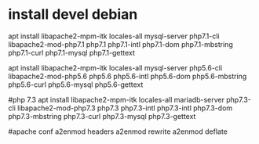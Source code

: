 # install devel debian

apt install libapache2-mpm-itk locales-all mysql-server php7.1-cli libapache2-mod-php7.1 php7.1 php7.1-intl php7.1-dom php7.1-mbstring php7.1-curl php7.1-mysql php7.1-gettext

apt install libapache2-mpm-itk locales-all mysql-server php5.6-cli libapache2-mod-php5.6 php5.6 php5.6-intl php5.6-dom php5.6-mbstring php5.6-curl php5.6-mysql php5.6-gettext

#php 7.3 
apt install libapache2-mpm-itk locales-all mariadb-server php7.3-cli libapache2-mod-php7.3 php7.3 php7.3-intl php7.3-intl php7.3-dom php7.3-mbstring php7.3-curl php7.3-mysql php7.3-gettext

#apache conf
  a2enmod headers
  a2enmod rewrite
  a2enmod deflate
